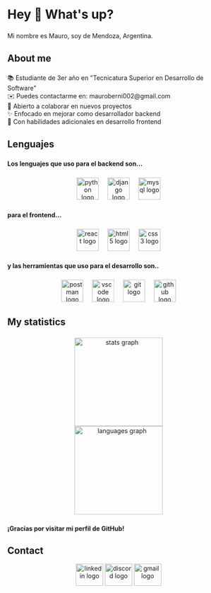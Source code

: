 <h1 align="left">Hey 👋 What's up?</h1>

###

<p align="left">Mi nombre es Mauro, soy de Mendoza, Argentina.</p>

###

<h2 align="left">About me</h2>

###

<p align="left">📚 Estudiante de 3er año en "Tecnicatura Superior en Desarrollo de Software"<br>✉️ Puedes contactarme en: mauroberni002@gmail.com<br>🤝 Abierto a colaborar en nuevos proyectos<br>✨ Enfocado en mejorar como desarrollador backend<br>🎯 Con habilidades adicionales en desarrollo frontend</p>

###

<h2 align="left">Lenguajes</h2>

###

<h4 align="left">Los lenguajes que uso para el backend son...</h4>

###

<div align="center">
  <img src="https://cdn.jsdelivr.net/gh/devicons/devicon/icons/python/python-original.svg" height="50" alt="python logo"  />
  <img width="12" />
  <img src="https://cdn.jsdelivr.net/gh/devicons/devicon/icons/django/django-plain.svg" height="50" alt="django logo"  />
  <img width="12" />
  <img src="https://cdn.jsdelivr.net/gh/devicons/devicon/icons/mysql/mysql-original.svg" height="50" alt="mysql logo"  />
</div>

###

<h4 align="left">para el frontend...</h4>

###

<div align="center">
  <img src="https://cdn.jsdelivr.net/gh/devicons/devicon/icons/react/react-original.svg" height="50" alt="react logo"  />
  <img width="12" />
  <img src="https://cdn.jsdelivr.net/gh/devicons/devicon/icons/html5/html5-original.svg" height="50" alt="html5 logo"  />
  <img width="12" />
  <img src="https://cdn.jsdelivr.net/gh/devicons/devicon/icons/css3/css3-original.svg" height="50" alt="css3 logo"  />
</div>

###

<h4 align="left">y las herramientas que uso para el desarrollo son..</h4>

###

<div align="center">
  <img src="https://cdn.simpleicons.org/postman/FF6C37" height="50" alt="postman logo"  />
  <img width="12" />
  <img src="https://cdn.jsdelivr.net/gh/devicons/devicon/icons/vscode/vscode-original.svg" height="50" alt="vscode logo"  />
  <img width="12" />
  <img src="https://cdn.jsdelivr.net/gh/devicons/devicon/icons/git/git-original.svg" height="50" alt="git logo"  />
  <img width="12" />
  <img src="https://skillicons.dev/icons?i=github" height="50" alt="github logo"  />
</div>

###


###

<h2 align="left">My statistics</h2>

###

<div align="center">
  <img src="https://github-readme-stats.vercel.app/api?username=Mauro-707&hide_title=false&hide_rank=false&show_icons=true&include_all_commits=true&count_private=true&disable_animations=false&theme=tokyonight&locale=es&hide_border=true&order=1" height="200" alt="stats graph" /> <br>
  <img src="https://github-readme-stats.vercel.app/api/top-langs?username=Mauro-707&locale=es&hide_title=false&layout=compact&card_width=320&langs_count=6&theme=tokyonight&hide_border=true&order=2" height="200" alt="languages graph"  />
</div>

###

<h4 align="left">¡Gracias por visitar mi perfil de GitHub!</h4>

###





###

<h2 align="left">Contact</h2>


<div align="center">
  <img src="https://raw.githubusercontent.com/maurodesouza/profile-readme-generator/master/src/assets/icons/social/linkedin/default.svg" width="62" height="50" alt="linkedin logo"  />
  <img src="https://raw.githubusercontent.com/maurodesouza/profile-readme-generator/master/src/assets/icons/social/discord/default.svg" width="62" height="50" alt="discord logo"  />
  <img src="https://raw.githubusercontent.com/maurodesouza/profile-readme-generator/master/src/assets/icons/social/gmail/default.svg" width="62" height="50" alt="gmail logo"  />
</div>

